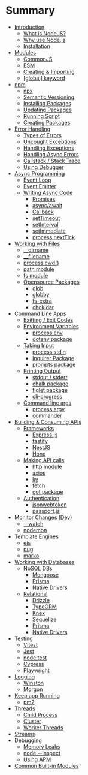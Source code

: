 # Summary

- [Introduction]()
  - [What is NodeJS?](./page/introduction/what_is_node.md)
  - [Why use Node.js](./page/introduction/why.md)
  - [Installation](./page/installation.md)
- [Modules](./page/modules.md)
  - [CommonJS](./page/modules/commonjs.md)
  - [ESM](./page/modules/esm.md)
  - [Creating & Importing](./page/modules/creating-importing.md)
  - [\[global\] keyword](./page/modules/global.md)
- [npm](./page/npm/index.md)
  - [npx](./page/npm/npx.md)
  - [Semantic Versioning](./page/npm/semantic-version.md)
  - [Installing Packages](./page/npm/inst-pkg.md)
  - [Updating Packages](./page/npm/update.md)
  - [Running Script](./page/npm/running-script.md)
  - [Creating Packages](./page/npm/create-pkg.md)
- [Error Handling](./page/error/index.md)
  - [Types of Errors](./page/error/type-of-err.md)
  - [Uncought Exceptions]()
  - [Handling Exceptions]()
  - [Handling Async Errors]()
  - [Callstack / Stack Trace]()
  - [Using Debugger]()
- [Async Programming](./page/async/index.md)
  - [Event Loop](./page/async/event-loop.md)
  - [Event Emitter]()
  - [Writing Async Code]()
    - [Promises]()
    - [async/await]()
    - [Callback]()
    - [setTimeout]()
    - [setInterval]()
    - [setImmediate]()
    - [process.nextTick]()
- [Working with Files](./page/fs/index.md)
  - [\_\_dirname](./page/fs/__dirname.md)
  - [\_\_filename](./page/fs/__filename.md)
  - [process.cwd()](./page/fs/p-cwd.md)
  - [path module](./page/fs/path.md)
  - [fs module](./page/fs/fs.md)
  - [Opensource Packages]()
    - [glob](./page/fs/glob.md)
    - [globby](./page/fs/globby.md)
    - [fs-extra](./page/fs/fs-extra.md)
    - [chokidar](./page/fs/chokidar.md)
- [Command Line Apps](./page/cli/cli.md)
  - [Exitting / Exit Codes](./page/cli/exit-code.md)
  - [Environment Variables](./page/ev/ev.md)
    - [process.env](./page/ev/process-env.md)
    - [dotenv package](./page/ev/dotenv.md)
  - [Taking Input](./page/input/index.md)
    - [process.stdin](./page/input/process-stdin.md)
    - [Inquirer Package](./page/input/inquirer.md)
    - [prompts package](./page/input/prompts.md)
  - [Printing Output](./page/output/index.md)
    - [stdout / stderr](./page/output/stdout-stderr.md)
    - [chalk package](./page/output/chalk.md)
    - [figlet package](./page/output/figlet.md)
    - [cli-progress](./page/output/cli-progress.md)
  - [Command line args]()
    - [process.argv](./page/cla/process-argv.md)
    - [commander](./page/cla/commander.js.md)
- [Building & Consuming APIs](./page/api/index.md)
  - [Frameworks]()
    - [Express.js](./page/api/frameworks/express.js.md)
    - [fastify]()
    - [NestJS]()
    - [Hono]()
  - [Making API calls]()
    - [http module](./page/api/http.md)
    - [axios]()
    - [ky]()
    - [fetch]()
    - [got package]()
  - [Authentication]()
    - [jsonwebtoken](./page/api/jwt.md)
    - [passport.js]()
- [Monitor Changes (Dev)]()
  - [--watch]()
  - [nodemon]()
- [Template Engines]()
  - [ejs]()
  - [pug]()
  - [marko]()
- [Working with Databases]()
  - [NoSQL DBs]()
    - [Mongoose]()
    - [Prisma]()
    - [Native Drivers]()
  - [Relational]()
    - [Drizzle]()
    - [TypeORM]()
    - [Knex]()
    - [Sequelize]()
    - [Prisma]()
    - [Native Drivers]()
- [Testing]()
  - [Vitest]()
  - [Jest]()
  - [node:test]()
  - [Cypress]()
  - [Playwright]()
- [Logging]()
  - [Winston]()
  - [Morgon]()
- [Keep app Running]()
  - [pm2]()
- [Threads]()
  - [Child Process]()
  - [Cluster]()
  - [Worker Threads]()
- [Streams]()
- [Debugging]()
  - [Memory Leaks]()
  - [node --inspect]()
  - [Using APM]()
- [Common Built-in Modules]()

